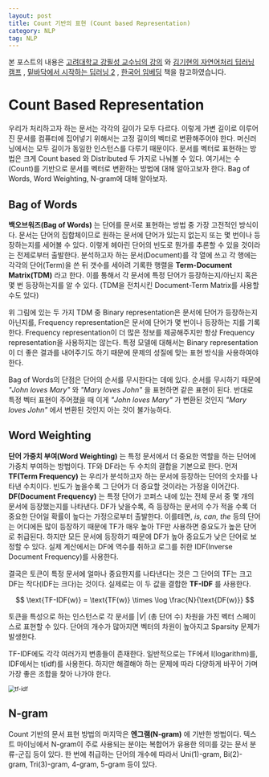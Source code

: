 ```yaml
---
layout: post
title: Count 기반의 표현 (Count based Representation)
category: NLP
tag: NLP
---
```




본 포스트의 내용은 [고려대학교 강필성 교수님의 강의](https://www.youtube.com/watch?v=pXCHYq6PXto&list=PLetSlH8YjIfVzHuSXtG4jAC2zbEAErXWm) 와 [김기현의 자연어처리 딥러닝 캠프](http://www.yes24.com/Product/Goods/74802622) , [밑바닥에서 시작하는 딥러닝 2](http://www.yes24.com/Product/Goods/72173703) , [한국어 임베딩](http://m.yes24.com/goods/detail/78569687) 책을 참고하였습니다.



# Count Based Representation

우리가 처리하고자 하는 문서는 각각의 길이가 모두 다르다. 이렇게 가변 길이로 이루어진 문서를 컴퓨터에 집어넣기 위해서는 고정 길이의 벡터로 변환해주어야 한다. 머신러닝에서는 모두 길이가 동일한 인스턴스를 다루기 때문이다. 문서를 벡터로 표현하는 방법은 크게 Count based 와 Distributed  두 가지로 나눠볼 수 있다. 여기서는 수(Count)를 기반으로 문서를 벡터로 변환하는 방법에 대해 알아고보자 한다. Bag of Words, Word Weighting, N-gram에 대해 알아보자.



## Bag of Words

**백오브워즈(Bag of Words)** 는 단어를 문서로 표현하는 방법 중 가장 고전적인 방식이다. 문서는 단어의 집합체이므로 원하는 문서에 단어가 있는지 없는지 또는 몇 번이나 등장하는지를 세어볼 수 있다. 이렇게 헤아린 단어의 빈도로 뭔가를 추론할 수 있을 것이라는 전제로부터 출발한다. 분석하고자 하는 문서(Document)를 각 열에 쓰고 각 행에는 각각의 단어(Term)을 쓴 뒤 갯수를 세아려 기록한 행렬을 **Term-Document Matrix(TDM)** 라고 한다. 이를 통해서 각 문서에 특정 단어가 등장하는지/아닌지 혹은 몇 번 등장하는지를 알 수 있다. (TDM을 전치시킨 Document-Term Matrix를 사용할 수도 있다)



위 그림에 있는 두 가지 TDM 중 Binary representation은 문서에 단어가 등장하는지 아닌지를, Frequency representation은 문서에 단어가 몇 번이나 등장하는 지를 기록한다. Frequency representation이 더 많은 정보를 제공해주지만 항상 Frequency representation을 사용하지는 않는다. 특정 모델에 대해서는 Binary representation이 더 좋은 결과를 내어주기도 하기 때문에 문제의 성질에 맞는 표현 방식을 사용하여야 한다.

Bag of Words의 단점은 단어의 순서를 무시한다는 데에 있다. 순서를 무시하기 때문에 *"John loves Mary"* 와 *"Mary loves John"* 을 표현하면 같은 표현이 된다. 반대로 특정 벡터 표현이 주어졌을 때 이게 *"John loves Mary"* 가 변환된 것인지 *"Mary loves John"* 에서 변환된 것인지 아는 것이 불가능하다.



## Word Weighting

**단어 가중치 부여(Word Weighting)** 는 특정 문서에서 더 중요한 역할을 하는 단어에 가중치 부여하는 방법이다. TF와 DF라는 두 수치의 결합을 기본으로 한다. 먼저 **TF(Term Frequency)** 는 우리가 분석하고자 하는 문서에 등장하는 단어의 숫자를 나타낸 수치이다. 빈도가 높을수록 그 단어가 더 중요할 것이라는 가정을 이어간다. **DF(Document Frequency)** 는 특정 단어가 코퍼스 내에 있는 전체 문서 중 몇 개의 문서에 등장했는지를 나타낸다. DF가 낮을수록, 즉 등장하는 문서의 수가 적을 수록 더 중요한 단어일 확률이 높다는 가정으로부터 출발한다. 이를테면, *is, can, the* 등의 단어는 어디에든 많이 등장하기 때문에 TF가 매우 높아 TF만 사용하면 중요도가 높은 단어로 취급된다. 하지만 모든 문서에 등장하기 때문에 DF가 높아 중요도가 낮은 단어로 보정할 수 있다. 실제 계산에서는 DF에 역수를 취하고 로그를 취한 IDF(Inverse Document Frequency)를 사용한다.  

결국은 토큰이 특정 문서에 얼마나 중요한지를 나타낸다는 것은 그 단어의 TF는 크고 DF는 작다(IDF는 크다)는 것이다. 실제로는 이 두 값을 결합한 **TF-IDF** 를 사용한다.


$$
\text{TF-IDF(w)} = \text{TF(w)} \times \log \frac{N}{\text{DF(w)}}
$$


토큰을 특성으로 하는 인스턴스로 각 문서를 $\vert V \vert$ (총 단어 수) 차원을 가진 벡터 스페이스로 표현할 수 있다. 단어의 개수가 많아지면 벡터의 차원이 높아지고 Sparsity 문제가 발생한다.

TF-IDF에도 각각 여러가지 변종들이 존재한다. 일반적으로는 TF에서 l(logarithm)를, IDF에서는 t(idf)를 사용한다. 하지만 해결해야 하는 문제에 따라 다양하게 바꾸어 가며 가장 좋은 조합을 찾아 나가야 한다.

<img src="https://user-images.githubusercontent.com/45377884/81643718-1b5c6500-9461-11ea-8e30-c41cbc1e6dc7.png" alt="tf-idf" style="zoom:80%;" />



## N-gram

Count 기반의 문서 표현 방법의 마지막은 **엔그램(N-gram)** 에 기반한 방법이다. 텍스트 마이닝에서 N-gram이 주로 사용되는 분야는 복합어가 유용한 의미를 갖는 문서 분류-군집 등이 있다. 한 번에 취급하는 단어의 개수에 따라서 Uni(1)-gram, Bi(2)-gram, Tri(3)-gram, 4-gram, 5-gram 등이 있다.